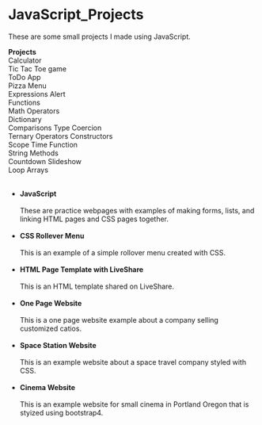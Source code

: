 # JavaScript_Projects

These are some small projects I made using JavaScript.

<b>Projects</b>
<br>
Calculator<br>
Tic Tac Toe game<br>
ToDo App<br>
Pizza Menu<br>
Expressions Alert<br>
Functions<br>
Math Operators<br>
Dictionary<br>
Comparisons Type Coercion<br>
Ternary Operators Constructors<br>
Scope Time Function<br>
String Methods<br>
Countdown Slideshow<br>
Loop Arrays<br>
<br>

<ul>
<li><b>JavaScript</b></li>
<br>
These are practice webpages with examples of making forms, lists, and linking HTML pages and CSS pages together.
<br>
<br>
<li><b>CSS Rollever Menu</b></li>
<br>
This is an example of a simple rollover menu created with CSS.
<br>
<br>
<li><b>HTML Page Template with LiveShare</b></li>
<br>
This is an HTML template shared on LiveShare.
<br>
<br>
<li><b>One Page Website</b></li>
<br>
This is a one page website example about a company selling customized catios.
<br>
<br>
<li><b>Space Station Website</b></li>
<br>
This is an example website about a space travel company styled with CSS.
<br>
<br>
<li><b>Cinema Website</b></li>
<br>
This is an example website for small cinema in Portland Oregon that is styized using bootstrap4.

 
